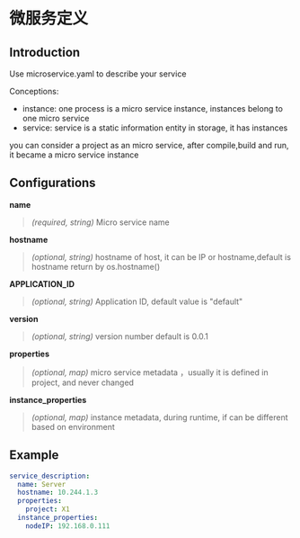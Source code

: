 # 微服务定义

## Introduction
Use microservice.yaml to describe your service

Conceptions:
- instance: one process is a micro service instance, instances belong to one micro service
- service: service is a static information entity in storage, it has instances

you can consider a project as an micro service, after compile,build and run, it became a micro service instance


## Configurations

**name**
> *(required, string)* Micro service name

**hostname**
> *(optional, string)* hostname of host, it can be IP or hostname,default is hostname return by os.hostname()

**APPLICATION_ID**
> *(optional, string)* Application ID, default value is "default"

**version**
> *(optional, string)* version number default is 0.0.1

**properties**
> *(optional, map)* micro service metadata ，usually it is defined in project, and never changed

**instance_properties**
> *(optional, map)* instance metadata, during runtime, if can be different based on environment 

## Example

```yaml
service_description:
  name: Server
  hostname: 10.244.1.3
  properties:
    project: X1
  instance_properties:
    nodeIP: 192.168.0.111
```